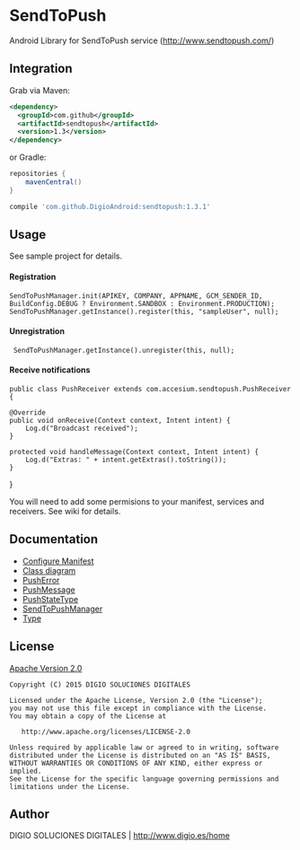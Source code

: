 # SendToPush

Android Library for SendToPush service (http://www.sendtopush.com/)

## Integration

Grab via Maven:
```xml
<dependency>
  <groupId>com.github</groupId>
  <artifactId>sendtopush</artifactId>
  <version>1.3</version>
</dependency>
```
or Gradle:
```groovy
repositories {
    mavenCentral()
}

compile 'com.github.DigioAndroid:sendtopush:1.3.1'
```

## Usage

See sample project for details.

#### Registration

    SendToPushManager.init(APIKEY, COMPANY, APPNAME, GCM_SENDER_ID, BuildConfig.DEBUG ? Environment.SANDBOX : Environment.PRODUCTION);
    SendToPushManager.getInstance().register(this, "sampleUser", null);
    
#### Unregistration

     SendToPushManager.getInstance().unregister(this, null);
     
#### Receive notifications

    public class PushReceiver extends com.accesium.sendtopush.PushReceiver {
   
    @Override
    public void onReceive(Context context, Intent intent) {
        Log.d("Broadcast received");
    }

    protected void handleMessage(Context context, Intent intent) {
        Log.d("Extras: " + intent.getExtras().toString());
    }
}


You will need to add some permisions to your manifest, services and receivers. See wiki for details.


## Documentation

* [Configure Manifest](https://github.com/DigioAndroid/SendToPush/wiki/Configure-Manifest)
* [Class diagram](https://github.com/DigioAndroid/SendToPush/wiki/Class-diagram)
* [PushError](https://github.com/DigioAndroid/SendToPush/wiki/PushError)
* [PushMessage](https://github.com/DigioAndroid/SendToPush/wiki/PushMessage)
* [PushStateType](https://github.com/DigioAndroid/SendToPush/wiki/PushStateType)
* [SendToPushManager](https://github.com/DigioAndroid/SendToPush/wiki/SendToPushManager)
* [Type](https://github.com/DigioAndroid/SendToPush/wiki/Type)

## License

[Apache Version 2.0](http://www.apache.org/licenses/LICENSE-2.0.html)

    Copyright (C) 2015 DIGIO SOLUCIONES DIGITALES

    Licensed under the Apache License, Version 2.0 (the "License");
    you may not use this file except in compliance with the License.
    You may obtain a copy of the License at

       http://www.apache.org/licenses/LICENSE-2.0

    Unless required by applicable law or agreed to in writing, software
    distributed under the License is distributed on an "AS IS" BASIS,
    WITHOUT WARRANTIES OR CONDITIONS OF ANY KIND, either express or implied.
    See the License for the specific language governing permissions and
    limitations under the License.


## Author

DIGIO SOLUCIONES DIGITALES  | http://www.digio.es/home
